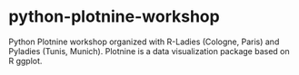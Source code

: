 # python-plotnine-workshop
Python Plotnine workshop organized with R-Ladies (Cologne, Paris) and Pyladies (Tunis, Munich). Plotnine is a data visualization package based on R ggplot.
